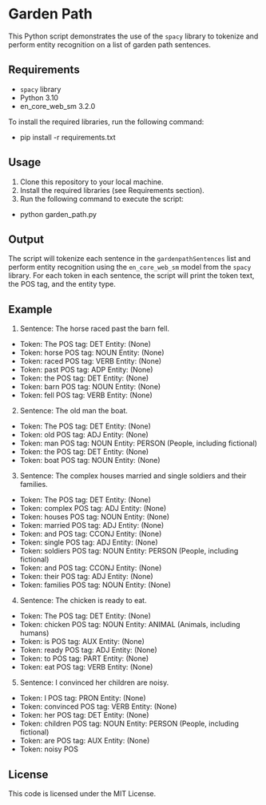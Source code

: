 # Garden Path

This Python script demonstrates the use of the `spacy` library to tokenize and perform entity recognition on a list of garden path sentences. 

## Requirements

- `spacy` library
- Python 3.10
- en_core_web_sm 3.2.0

To install the required libraries, run the following command:
- pip install -r requirements.txt

## Usage

1. Clone this repository to your local machine.
2. Install the required libraries (see Requirements section).
3. Run the following command to execute the script:

  - python garden_path.py
  

## Output

The script will tokenize each sentence in the `gardenpathSentences` list and perform entity recognition using the `en_core_web_sm` model from the `spacy` library. For each token in each sentence, the script will print the token text, the POS tag, and the entity type. 

## Example

1. Sentence: The horse raced past the barn fell.
- Token: The POS tag: DET Entity: (None)
- Token: horse POS tag: NOUN Entity: (None)
- Token: raced POS tag: VERB Entity: (None)
- Token: past POS tag: ADP Entity: (None)
- Token: the POS tag: DET Entity: (None)
- Token: barn POS tag: NOUN Entity: (None)
- Token: fell POS tag: VERB Entity: (None)

2. Sentence: The old man the boat.
- Token: The POS tag: DET Entity: (None)
- Token: old POS tag: ADJ Entity: (None)
- Token: man POS tag: NOUN Entity: PERSON (People, including fictional)
- Token: the POS tag: DET Entity: (None)
- Token: boat POS tag: NOUN Entity: (None)

3. Sentence: The complex houses married and single soldiers and their families.
- Token: The POS tag: DET Entity: (None)
- Token: complex POS tag: ADJ Entity: (None)
- Token: houses POS tag: NOUN Entity: (None)
- Token: married POS tag: ADJ Entity: (None)
- Token: and POS tag: CCONJ Entity: (None)
- Token: single POS tag: ADJ Entity: (None)
- Token: soldiers POS tag: NOUN Entity: PERSON (People, including fictional)
- Token: and POS tag: CCONJ Entity: (None)
- Token: their POS tag: ADJ Entity: (None)
- Token: families POS tag: NOUN Entity: (None)

4. Sentence: The chicken is ready to eat.
- Token: The POS tag: DET Entity: (None)
- Token: chicken POS tag: NOUN Entity: ANIMAL (Animals, including humans)
- Token: is POS tag: AUX Entity: (None)
- Token: ready POS tag: ADJ Entity: (None)
- Token: to POS tag: PART Entity: (None)
- Token: eat POS tag: VERB Entity: (None)

5. Sentence: I convinced her children are noisy.
- Token: I POS tag: PRON Entity: (None)
- Token: convinced POS tag: VERB Entity: (None)
- Token: her POS tag: DET Entity: (None)
- Token: children POS tag: NOUN Entity: PERSON (People, including fictional)
- Token: are POS tag: AUX Entity: (None)
- Token: noisy POS

## License

This code is licensed under the MIT License.

